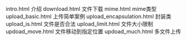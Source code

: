 intro.html                 介绍
download.html              文件下载
mime.html                  mime类型
upload_basic.html          上传简单案例
upload_encapsulation.html  封装类
upload_is.html             文件是否合法
upload_limit.html          文件大小限制
updoad_move.html           文件移动到指定位置
updoad_much.html           多文件上传
